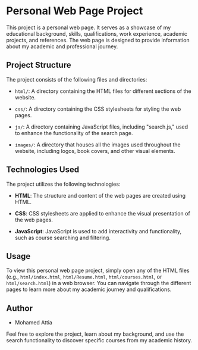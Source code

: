 # Personal Web Page Project

This project is a personal web page. It serves as a showcase of my educational background, skills, qualifications, work experience, academic projects, and references. The web page is designed to provide information about my academic and professional journey.

## Project Structure

The project consists of the following files and directories:

- `html/`: A directory containing the HTML files for different sections of the website.
  
- `css/`: A directory containing the CSS stylesheets for styling the web pages.

- `js/`: A directory containing JavaScript files, including "search.js," used to enhance the functionality of the search page.

- `images/`: A directory that houses all the images used throughout the website, including logos, book covers, and other visual elements.

## Technologies Used

The project utilizes the following technologies:

- **HTML**: The structure and content of the web pages are created using HTML.

- **CSS**: CSS stylesheets are applied to enhance the visual presentation of the web pages.

- **JavaScript**: JavaScript is used to add interactivity and functionality, such as course searching and filtering.

## Usage

To view this personal web page project, simply open any of the HTML files (e.g., `html/index.html`, `html/Resume.html`, `html/courses.html`, or `html/search.html`) in a web browser. You can navigate through the different pages to learn more about my academic journey and qualifications.

## Author

- Mohamed Attia

Feel free to explore the project, learn about my background, and use the search functionality to discover specific courses from my academic history.
